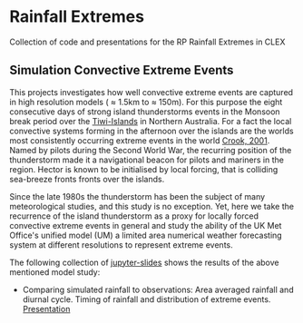 # Rainfall Extremes
Collection of code and presentations for the RP Rainfall Extremes in CLEX

## Simulation Convective Extreme Events
This projects investigates how well convective extreme events are captured in high resolution models ( &#8776; 1.5km to &#8776; 150m).
For this purpose the eight consecutive days of strong island thunderstorms events in the Monsoon break period over the [Tiwi-Islands](https://en.wikipedia.org/wiki/Tiwi_Islands "Wikipedia") in Northern Australia.
For a fact the  local convective systems forming in the afternoon over the islands are the worlds most consistently occurring extreme events in the world [Crook, 2001](https://doi.org/10.1175/1520-0493%282001%29129%3C1550%3AUHTDOI%3E2.0.CO%3B2, "Understanding Hector"). Named by pilots during the Second World War, the recurring position of the thunderstorm made it a navigational beacon for pilots and mariners in the region. Hector is known to be initialised by local forcing, that is colliding sea-breeze fronts fronts over the islands. 

Since the late 1980s the thunderstorm has been the subject of many meteorological studies, and this study is no exception. Yet, here we take the recurrence of the island thunderstorm as a proxy for locally forced convective extreme events in general and study the ability of the UK Met Office's unified model (UM) a limited area numerical weather forecasting system at different resolutions to represent extreme events. 

The following collection of [jupyter-slides](http://www.slideviper.oquanta.info/tutorial/slideshow_tutorial_slides.html#/4 "Jupyter Slides Tutorial") shows the results of the above mentioned model study:

- Comparing simulated rainfall to observations: Area averaged rainfall and diurnal cycle. Timing of rainfall and distribution of extreme events. [Presentation](slides/minutes_1.slides.html)

